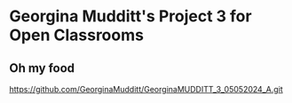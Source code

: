 # Georgina Mudditt's Project 3 for Open Classrooms
## Oh my food
https://github.com/GeorginaMudditt/GeorginaMUDDITT_3_05052024_A.git